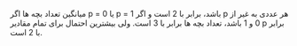 میانگین تعداد بچه ها اگر p = 0 یا p = 1 باشد، برابر با 2 است و اگر p هر عددی به غیر از 0 و 1 باشد، تعداد بچه ها برابر با 3 است. ولی بیشترین احتمال برای تمام مقادیر p برابر با 2 است.
